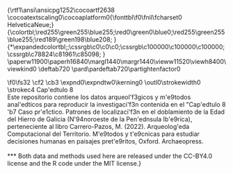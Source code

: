 {\rtf1\ansi\ansicpg1252\cocoartf2638
\cocoatextscaling0\cocoaplatform0{\fonttbl\f0\fnil\fcharset0 HelveticaNeue;}
{\colortbl;\red255\green255\blue255;\red0\green0\blue0;\red255\green255\blue255;\red189\green198\blue208;
}
{\*\expandedcolortbl;;\cssrgb\c0\c0\c0;\cssrgb\c100000\c100000\c100000;\cssrgb\c78824\c81961\c85098;
}
\paperw11900\paperh16840\margl1440\margr1440\vieww11520\viewh8400\viewkind0
\deftab720
\pard\pardeftab720\partightenfactor0

\f0\fs32 \cf2 \cb3 \expnd0\expndtw0\kerning0
\outl0\strokewidth0 \strokec4 Cap\'edtulo 8\
Este repositorio contiene los datos arqueol\'f3gicos y m\'e9todos anal\'edticos para reproducir la investigaci\'f3n contenida en el "Cap\'edtulo 8 \'b7 Caso pr\'e1ctico. Patrones de localizaci\'f3n en el doblamiento de la Edad del Hierro de Galicia (N\'94noroeste de la Pen\'ednsula Ib\'e9rica), perteneciente al libro Carrero-Pazos, M. (2022). Arqueolog\'eda Computacional del Territorio. M\'e9todos y t\'e9cnicas para estudiar decisiones humanas en paisajes pret\'e9ritos, Oxford. Archaeopress.\
\
*** Both data and methods used here are released under the CC-BY4.0 license and the R code under the MIT license.}